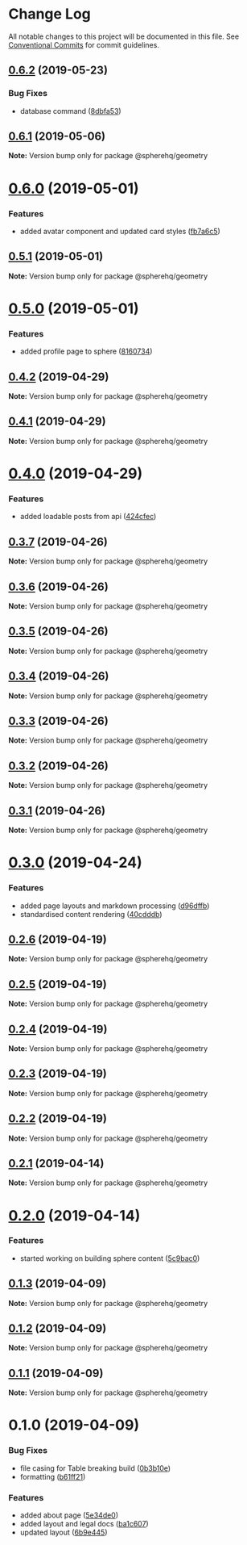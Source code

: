 # Change Log

All notable changes to this project will be documented in this file.
See [Conventional Commits](https://conventionalcommits.org) for commit guidelines.

## [0.6.2](https://github.com/spherehq/sphere/compare/@spherehq/geometry@0.6.1...@spherehq/geometry@0.6.2) (2019-05-23)


### Bug Fixes

* database command ([8dbfa53](https://github.com/spherehq/sphere/commit/8dbfa53))





## [0.6.1](https://github.com/spherehq/sphere/compare/@spherehq/geometry@0.6.0...@spherehq/geometry@0.6.1) (2019-05-06)

**Note:** Version bump only for package @spherehq/geometry

# [0.6.0](https://github.com/spherehq/sphere/compare/@spherehq/geometry@0.5.1...@spherehq/geometry@0.6.0) (2019-05-01)

### Features

- added avatar component and updated card styles ([fb7a6c5](https://github.com/spherehq/sphere/commit/fb7a6c5))

## [0.5.1](https://github.com/spherehq/sphere/compare/@spherehq/geometry@0.5.0...@spherehq/geometry@0.5.1) (2019-05-01)

**Note:** Version bump only for package @spherehq/geometry

# [0.5.0](https://github.com/spherehq/sphere/compare/@spherehq/geometry@0.4.2...@spherehq/geometry@0.5.0) (2019-05-01)

### Features

- added profile page to sphere ([8160734](https://github.com/spherehq/sphere/commit/8160734))

## [0.4.2](https://github.com/spherehq/sphere/compare/@spherehq/geometry@0.4.1...@spherehq/geometry@0.4.2) (2019-04-29)

**Note:** Version bump only for package @spherehq/geometry

## [0.4.1](https://github.com/spherehq/sphere/compare/@spherehq/geometry@0.4.0...@spherehq/geometry@0.4.1) (2019-04-29)

**Note:** Version bump only for package @spherehq/geometry

# [0.4.0](https://github.com/spherehq/sphere/compare/@spherehq/geometry@0.3.7...@spherehq/geometry@0.4.0) (2019-04-29)

### Features

- added loadable posts from api ([424cfec](https://github.com/spherehq/sphere/commit/424cfec))

## [0.3.7](https://github.com/spherehq/sphere/compare/@spherehq/geometry@0.3.6...@spherehq/geometry@0.3.7) (2019-04-26)

**Note:** Version bump only for package @spherehq/geometry

## [0.3.6](https://github.com/spherehq/sphere/compare/@spherehq/geometry@0.3.5...@spherehq/geometry@0.3.6) (2019-04-26)

**Note:** Version bump only for package @spherehq/geometry

## [0.3.5](https://github.com/spherehq/sphere/compare/@spherehq/geometry@0.3.4...@spherehq/geometry@0.3.5) (2019-04-26)

**Note:** Version bump only for package @spherehq/geometry

## [0.3.4](https://github.com/spherehq/sphere/compare/@spherehq/geometry@0.3.3...@spherehq/geometry@0.3.4) (2019-04-26)

**Note:** Version bump only for package @spherehq/geometry

## [0.3.3](https://github.com/spherehq/sphere/compare/@spherehq/geometry@0.3.2...@spherehq/geometry@0.3.3) (2019-04-26)

**Note:** Version bump only for package @spherehq/geometry

## [0.3.2](https://github.com/spherehq/sphere/compare/@spherehq/geometry@0.3.1...@spherehq/geometry@0.3.2) (2019-04-26)

**Note:** Version bump only for package @spherehq/geometry

## [0.3.1](https://github.com/spherehq/sphere/compare/@spherehq/geometry@0.3.0...@spherehq/geometry@0.3.1) (2019-04-26)

**Note:** Version bump only for package @spherehq/geometry

# [0.3.0](https://github.com/spherehq/sphere/compare/@spherehq/geometry@0.2.6...@spherehq/geometry@0.3.0) (2019-04-24)

### Features

- added page layouts and markdown processing ([d96dffb](https://github.com/spherehq/sphere/commit/d96dffb))
- standardised content rendering ([40cdddb](https://github.com/spherehq/sphere/commit/40cdddb))

## [0.2.6](https://github.com/spherehq/sphere/compare/@spherehq/geometry@0.2.5...@spherehq/geometry@0.2.6) (2019-04-19)

**Note:** Version bump only for package @spherehq/geometry

## [0.2.5](https://github.com/spherehq/sphere/compare/@spherehq/geometry@0.2.4...@spherehq/geometry@0.2.5) (2019-04-19)

**Note:** Version bump only for package @spherehq/geometry

## [0.2.4](https://github.com/spherehq/sphere/compare/@spherehq/geometry@0.2.3...@spherehq/geometry@0.2.4) (2019-04-19)

**Note:** Version bump only for package @spherehq/geometry

## [0.2.3](https://github.com/spherehq/sphere/compare/@spherehq/geometry@0.2.2...@spherehq/geometry@0.2.3) (2019-04-19)

**Note:** Version bump only for package @spherehq/geometry

## [0.2.2](https://github.com/spherehq/sphere/compare/@spherehq/geometry@0.2.1...@spherehq/geometry@0.2.2) (2019-04-19)

**Note:** Version bump only for package @spherehq/geometry

## [0.2.1](https://github.com/spherehq/sphere/compare/@spherehq/geometry@0.2.0...@spherehq/geometry@0.2.1) (2019-04-14)

**Note:** Version bump only for package @spherehq/geometry

# [0.2.0](https://github.com/spherehq/sphere/compare/@spherehq/geometry@0.1.3...@spherehq/geometry@0.2.0) (2019-04-14)

### Features

- started working on building sphere content ([5c9bac0](https://github.com/spherehq/sphere/commit/5c9bac0))

## [0.1.3](https://github.com/spherehq/sphere/compare/@spherehq/geometry@0.1.2...@spherehq/geometry@0.1.3) (2019-04-09)

**Note:** Version bump only for package @spherehq/geometry

## [0.1.2](https://github.com/spherehq/sphere/compare/@spherehq/geometry@0.1.1...@spherehq/geometry@0.1.2) (2019-04-09)

**Note:** Version bump only for package @spherehq/geometry

## [0.1.1](https://github.com/spherehq/sphere/compare/@spherehq/geometry@0.1.0...@spherehq/geometry@0.1.1) (2019-04-09)

**Note:** Version bump only for package @spherehq/geometry

# 0.1.0 (2019-04-09)

### Bug Fixes

- file casing for Table breaking build ([0b3b10e](https://github.com/spherehq/sphere/commit/0b3b10e))
- formatting ([b61ff21](https://github.com/spherehq/sphere/commit/b61ff21))

### Features

- added about page ([5e34de0](https://github.com/spherehq/sphere/commit/5e34de0))
- added layout and legal docs ([ba1c607](https://github.com/spherehq/sphere/commit/ba1c607))
- updated layout ([6b9e445](https://github.com/spherehq/sphere/commit/6b9e445))
